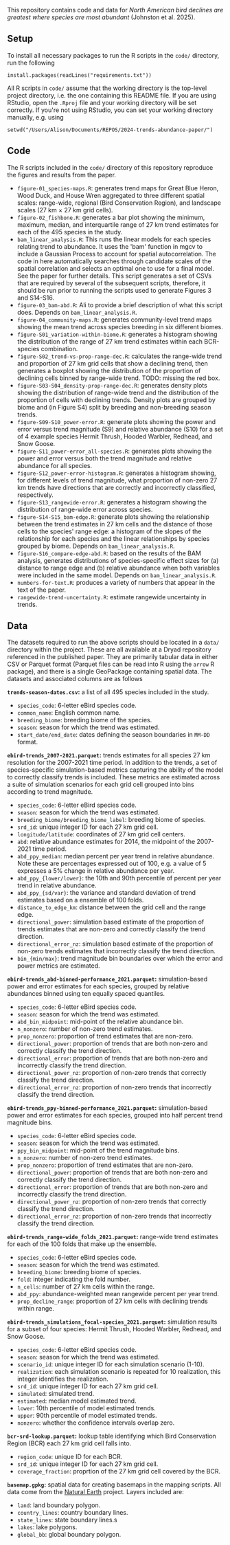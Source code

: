 This repository contains code and data for _North American bird declines are greatest where species are most abundant_ (Johnston et al. 2025).

## Setup

To install all necessary packages to run the R scripts in the `code/` directory, run the following

```         
install.packages(readLines("requirements.txt"))
```

All R scripts in `code/` assume that the working directory is the top-level project directory, i.e. the one containing this README file. If you are using RStudio, open the `.Rproj` file and your working directory will be set correctly. If you're not using RStudio, you can set your working directory manually, e.g. using

```         
setwd("/Users/Alison/Documents/REPOS/2024-trends-abundance-paper/")
```

## Code

The R scripts included in the `code/` directory of this repository reproduce the figures and results from the paper.

- `figure-01_species-maps.R`: generates trend maps for Great Blue Heron, Wood Duck, and House Wren aggregated to three different spatial scales: range-wide, regional (Bird Conservation Region), and landscape scales (27 km × 27 km grid cells).
- `figure-02_fishbone.R`: generates a bar plot showing the minimum, maximum, median, and interquartile range of 27 km trend estimates for each of the 495 species in the study.
- `bam_linear_analysis.R`: This runs the linear models for each species relating trend to abundance. It uses the 'bam' function in mgcv to include a Gaussian Process to account for spatial autocorrelation. The code in here automatically searches through candidate scales of the spatial correlation and selects an optimal one to use for a final model. See the paper for further details. This script generates a set of CSVs that are required by several of the subsequent scripts, therefore, it should be run prior to running the scripts used to generate Figures 3 and S14-S16.
- `figure-03_bam-abd.R`: Ali to provide a brief description of what this script does. Depends on `bam_linear_analysis.R`.
- `figure-04_community-maps.R`: generates community-level trend maps showing the mean trend across species breeding in six different biomes.
- `figure-S01_variation-within-biome.R`: generates a histogram showing the distribution of the range of 27 km trend estimates within each BCR-species combination.
- `figure-S02_trend-vs-prop-range-dec.R`: calculates the range-wide trend and proportion of 27 km grid cells that show a declining trend, then generates a boxplot showing the distribution of the proportion of declining cells binned by range-wide trend. TODO: missing the red box.
- `figure-S03-S04_density-prop-range-dec.R`: generates density plots showing the distribution of range-wide trend and the distribution of the proportion of cells with declining trends. Density plots are grouped by biome and (in Figure S4) split by breeding and non-breeding season trends.
- `figure-S09-S10_power-error.R`: generate plots showing the power and error versus trend magnitude (S9) and relative abundance (S10) for a set of 4 example species  Hermit Thrush, Hooded Warbler, Redhead, and Snow Goose.
- `figure-S11_power-error_all-species.R`: generates plots showing the power and error versus both the trend magnitude and relative abundance for all species.
- `figure-S12_power-error-histogram.R`: generates a histogram showing, for different levels of trend magnitude, what proportion of non-zero 27 km trends have directions that are correctly and incorrectly classified, respectively.
- `figure-S13_rangewide-error.R`: generates a histogram showing the distribution of range-wide error across species.
- `figure-S14-S15_bam-edge.R`: generate plots showing the relationship between the trend estimates in 27 km cells and the distance of those cells to the species' range edge: a histogram of the slopes of the relationship for each species and the linear relationships by species grouped by biome. Depends on `bam_linear_analysis.R`.
- `figure-S16_compare-edge-abd.R`: based on the results of the BAM analysis, generates distributions of species-specific effect sizes for (a) distance to range edge and (b) relative abundance when both variables were included in the same model. Depends on `bam_linear_analysis.R`.
- `numbers-for-text.R`: produces a variety of numbers that appear in the text of the paper.
- `rangewide-trend-uncertainty.R`: estimate rangewide uncertainty in trends.

## Data

The datasets required to run the above scripts should be located in a `data/` directory within the project. These are all available at a Dryad repository referenced in the published paper. They are primarily tabular data in either CSV or Parquet format (Parquet files can be read into R using the `arrow` R package), and there is a single GeoPackage containing spatial data. The datasets and associated columns are as follows

**`trends-season-dates.csv`:** a list of all 495 species included in the study.
- `species_code`: 6-letter eBird species code.
- `common_name`: English common name.
- `breeding_biome`: breeding biome of the species.
- `season`: season for which the trend was estimated.
- `start_date/end_date`: dates defining the season boundaries in `MM-DD` format.

**`ebird-trends_2007-2021.parquet`:** trends estimates for all species 27 km resolution for the 2007-2021 time period. In addition to the trends, a set of species-specific simulation-based metrics capturing the ability of the model to correctly classify trends is included. These metrics are estimated across a suite of simulation scenarios for each grid cell grouped into bins according to trend magnitude.
- `species_code`: 6-letter eBird species code.
- `season`: season for which the trend was estimated.
- `breeding_biome/breeding_biome_label`: breeding biome of species.
- `srd_id`: unique integer ID for each 27 km grid cell.
- `longitude/latitude`: coordinates of 27 km grid cell centers.
- `abd`: relative abundance estimates for 2014, the midpoint of the 2007-2021 time period.
- `abd_ppy_median`: median percent per year trend in relative abundance. Note these are percentages expressed out of 100, e.g. a value of 5 expresses a 5% change in relative abundance per year.
- `abd_ppy_{lower/lower}`: the 10th and 90th percentile of percent per year trend in relative abundance.
- `abd_ppy_{sd/var}`: the variance and standard deviation of trend estimates based on a ensemble of 100 folds.
- `distance_to_edge_km`: distance between the grid cell and the range edge.
- `directional_power`: simulation based estimate of the proportion of trends estimates that are non-zero and correctly classify the trend direction.
- `directional_error_nz`: simulation based estimate of the proportion of non-zero trends estimates that incorrectly classify the trend direction.
- `bin_{min/max}`: trend magnitude bin boundaries over which the error and power metrics are estimated.

**`ebird-trends_abd-binned-performance_2021.parquet`:** simulation-based power and error estimates for each species, grouped by relative abundances binned using ten equally spaced quantiles.
- `species_code`: 6-letter eBird species code.
- `season`: season for which the trend was estimated.
- `abd_bin_midpoint`: mid-point of the relative abundance bin.
- `n_nonzero`: number of non-zero trend estimates.
- `prop_nonzero`: proportion of trend estimates that are non-zero.
- `directional_power`: proportion of trends that are both non-zero and correctly classify the trend direction.
- `directional_error`: proportion of trends that are both non-zero and incorrectly classify the trend direction.
- `directional_power_nz`: proportion of non-zero trends that correctly classify the trend direction.
- `directional_error_nz`: proportion of non-zero trends that incorrectly classify the trend direction.

**`ebird-trends_ppy-binned-performance_2021.parquet`:** simulation-based power and error estimates for each species, grouped into half percent trend magnitude bins.
- `species_code`: 6-letter eBird species code.
- `season`: season for which the trend was estimated.
- `ppy_bin_midpoint`: mid-point of the trend magnitude bins.
- `n_nonzero`: number of non-zero trend estimates.
- `prop_nonzero`: proportion of trend estimates that are non-zero.
- `directional_power`: proportion of trends that are both non-zero and correctly classify the trend direction.
- `directional_error`: proportion of trends that are both non-zero and incorrectly classify the trend direction.
- `directional_power_nz`: proportion of non-zero trends that correctly classify the trend direction.
- `directional_error_nz`: proportion of non-zero trends that incorrectly classify the trend direction.

**`ebird-trends_range-wide_folds_2021.parquet`:** range-wide trend estimates for each of the 100 folds that make up the ensemble.
- `species_code`: 6-letter eBird species code.
- `season`: season for which the trend was estimated.
- `breeding_biome`: breeding biome of species.
- `fold`: integer indicating the fold number.
- `n_cells`: number of 27 km cells within the range.
- `abd_ppy`: abundance-weighted mean rangewide percent per year trend.
- `prop_decline_range`: proportion of 27 km cells with declining trends within range.

**`ebird-trends_simulations_focal-species_2021.parquet`:** simulation results for a subset of four species: Hermit Thrush, Hooded Warbler, Redhead, and Snow Goose.
- `species_code`: 6-letter eBird species code.
- `season`: season for which the trend was estimated.
- `scenario_id`: unique integer ID for each simulation scenario (1-10).
- `realization`: each simulation scenario is repeated for 10 realization, this integer identifies the realization.
- `srd_id`: unique integer ID for each 27 km grid cell.
- `simulated`: simulated trend.
- `estimated`: median model estimated trend.
- `lower`: 10th percentile of model estimated trends.
- `upper`: 90th percentile of model estimated trends.
- `nonzero`: whether the confidence intervals overlap zero.

**`bcr-srd-lookup.parquet`:** lookup table identifying which Bird Conservation Region (BCR) each 27 km grid cell falls into.
- `region_code`: unique ID for each BCR.
- `srd_id`: unique integer ID for each 27 km grid cell.
- `coverage_fraction`: proprtion of the 27 km grid cell covered by the BCR.

**`basemap.gpkg`:** spatial data for creating basemaps in the mapping scripts. All data come from the [Natural Earth](https://www.naturalearthdata.com/) project. Layers included are:
- `land`: land boundary polygon.
- `country_lines`: country boundary lines.
- `state_lines`: state boundary lines.s
- `lakes`: lake polygons.
- `global_bb`: global boundary polygon.